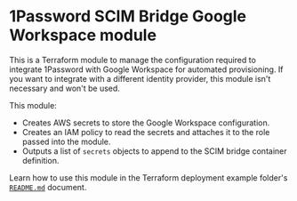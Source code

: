 # 1Password SCIM Bridge Google Workspace module

This is a Terraform module to manage the configuration required to integrate 1Password with Google Workspace for automated provisioning. If you want to integrate with a different identity provider, this module isn't necessary and won't be used.

This module:

- Creates AWS secrets to store the Google Workspace configuration.
- Creates an IAM policy to read the secrets and attaches it to the role passed into the module.
- Outputs a list of `secrets` objects to append to the SCIM bridge container definition.

Learn how to use this module in the Terraform deployment example folder's [`README.md`](../../README.md#step-1-configure-the-deployment) document.
